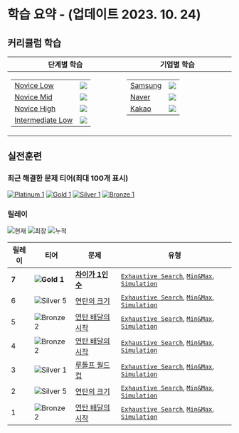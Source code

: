 # 학습 요약 - (업데이트 2023. 10. 24)

## 커리큘럼 학습

<table>
  <thead>
    <tr>
      <th width="450px">단계별 학습</th>
      <th width="450px">기업별 학습</th>
    </tr>
  </thead>
  <tbody>
    <tr>
      <td align="center" valign="top">
        <table>

  <tbody>
  <tr>
    <td><a href="https://www.codetree.ai/missions?missionId=4">Novice Low</a></th>
  <td align="center"><img src="https://progress-bar.dev/32/?scale=395&title=NL&width=150&color=dea61d&suffix=/395&"/></td>
</tr>
  <tr>
      <td><a href="https://www.codetree.ai/missions?missionId=5">Novice Mid</a></th>
  <td align="center"><img src="https://progress-bar.dev/6/?scale=241&title=NM&width=150&color=ae2b35&suffix=/241&"/></td>
  </tr>
  <tr>
      <td><a href="https://www.codetree.ai/missions?missionId=6">Novice High</a></th>
  <td align="center"><img src="https://progress-bar.dev/6/?scale=242&title=NH&width=150&color=763568&suffix=/242&"/></td>
  </tr>
  <tr>
      <td><a href="https://www.codetree.ai/missions?missionId=2">Intermediate Low</a></th>
    <td align="center"><img src="https://progress-bar.dev/5/?scale=138&title=IL&width=150&color=264348&suffix=/138&"/></td>
</tr>

  </tbody>
</table>
      </td>
      <td align="center" valign="top">
        <table>

  <tbody>
  <tr>
    <td><a href="https://www.codetree.ai/cote/home?missionId=13">Samsung</a></th>
  <td align="center"><img src="https://progress-bar.dev/32/?scale=395&title=Samsung&width=150&color=102E8E&suffix=/395&"/></td>
</tr>
  <tr>
      <td><a href="https://www.codetree.ai/cote/home?missionId=14">Naver</a></th>
  <td align="center"><img src="https://progress-bar.dev/6/?scale=241&title=Naver&width=150&color=07CF5D&suffix=/241&"/></td>
  </tr>
  <tr>
      <td><a href="https://www.codetree.ai/cote/home?missionId=16">Kakao</a></th>
  <td align="center"><img src="https://progress-bar.dev/6/?scale=242&title=Kakao&width=150&color=FFCD00&suffix=/242&"/></td>
  </tr>

  </tbody>
</table>
        
  </tbody>
</table>


## 실전훈련
### 최근 해결한 문제 티어(최대 100개 표시)

[![Platinum 1][p1]](https://www.codetree.ai/problems/going-back-and-forth-quickly/description)
[![Gold 1][g1]](https://www.codetree.ai/problems/coordinate-selection-in-the-coordinate-plane/description)
[![Silver 1][s1]](https://www.codetree.ai/problems/comparative-selection/description)
[![Bronze 1][b1]](https://www.codetree.ai/problems/decimal-and-binary-number)


### 릴레이 

![현재](https://img.shields.io/badge/현재_릴레이-7-%235cb85c.svg?for-the-badge)
![최장](https://img.shields.io/badge/최장_릴레이-10-%23E34F26.svg?for-the-badge)
![누적](https://img.shields.io/badge/누적_릴레이-16-%2300599C.svg?for-the-badge)

|릴레이|티어|문제|유형|
|---|---|---|---|
|**7**|**![Gold 1][g1]**|**[차이가 1인 수](https://www.codetree.ai/problems/number-with-difference-1/description)**|[`Exhaustive Search`](https://www.codetree.ai/training-field/search?page=1&pageSize=20&tags=Exhaustive+Search),  [`Min&Max`](https://www.codetree.ai/training-field/search?page=1&pageSize=20&tags=Min%26Max),  [`Simulation`](https://www.codetree.ai/training-field/search?page=1&pageSize=20&tags=Simulation)|
|6|![Silver 5][s5]|[연탄의 크기](https://www.codetree.ai/problems/size-of-briquette/description)|[`Exhaustive Search`](https://www.codetree.ai/training-field/search?page=1&pageSize=20&tags=Exhaustive+Search),  [`Min&Max`](https://www.codetree.ai/training-field/search?page=1&pageSize=20&tags=Min%26Max),  [`Simulation`](https://www.codetree.ai/training-field/search?page=1&pageSize=20&tags=Simulation)|
|5|![Bronze 2][b2]|[연탄 배달의 시작](https://www.codetree.ai/problems/size-of-briquette/description)|[`Exhaustive Search`](https://www.codetree.ai/training-field/search?page=1&pageSize=20&tags=Exhaustive+Search),  [`Min&Max`](https://www.codetree.ai/training-field/search?page=1&pageSize=20&tags=Min%26Max),  [`Simulation`](https://www.codetree.ai/training-field/search?page=1&pageSize=20&tags=Simulation)|
|4|![Bronze 2][b2]|[연탄 배달의 시작]((https://www.codetree.ai/problems/size-of-briquette/description))|[`Exhaustive Search`](https://www.codetree.ai/training-field/search?page=1&pageSize=20&tags=Exhaustive+Search),  [`Min&Max`](https://www.codetree.ai/training-field/search?page=1&pageSize=20&tags=Min%26Max),  [`Simulation`](https://www.codetree.ai/training-field/search?page=1&pageSize=20&tags=Simulation)|
|3|![Silver 1][s1]|[루돌프 월드컵](https://www.codetree.ai/problems/rudolph-worldcup/description)|[`Exhaustive Search`](https://www.codetree.ai/training-field/search?page=1&pageSize=20&tags=Exhaustive+Search),  [`Min&Max`](https://www.codetree.ai/training-field/search?page=1&pageSize=20&tags=Min%26Max),  [`Simulation`](https://www.codetree.ai/training-field/search?page=1&pageSize=20&tags=Simulation)|
|2|![Silver 5][s5]|[연탄의 크기](https://www.codetree.ai/problems/size-of-briquette/description)|[`Exhaustive Search`](https://www.codetree.ai/training-field/search?page=1&pageSize=20&tags=Exhaustive+Search),  [`Min&Max`](https://www.codetree.ai/training-field/search?page=1&pageSize=20&tags=Min%26Max),  [`Simulation`](https://www.codetree.ai/training-field/search?page=1&pageSize=20&tags=Simulation)|
|1|![Bronze 2][b2]|[연탄 배달의 시작](https://www.codetree.ai/problems/the-beginning-of-briquette-delivery/description)|[`Exhaustive Search`](https://www.codetree.ai/training-field/search?page=1&pageSize=20&tags=Exhaustive+Search),  [`Min&Max`](https://www.codetree.ai/training-field/search?page=1&pageSize=20&tags=Min%26Max),  [`Simulation`](https://www.codetree.ai/training-field/search?page=1&pageSize=20&tags=Simulation)|






[b5]: https://img.shields.io/badge/Bronze_5-%235D3E31.svg
[b4]: https://img.shields.io/badge/Bronze_4-%235D3E31.svg
[b3]: https://img.shields.io/badge/Bronze_3-%235D3E31.svg
[b2]: https://img.shields.io/badge/Bronze_2-%235D3E31.svg
[b1]: https://img.shields.io/badge/Bronze_1-%235D3E31.svg
[s5]: https://img.shields.io/badge/Silver_5-%23394960.svg
[s4]: https://img.shields.io/badge/Silver_4-%23394960.svg
[s3]: https://img.shields.io/badge/Silver_3-%23394960.svg
[s2]: https://img.shields.io/badge/Silver_2-%23394960.svg
[s1]: https://img.shields.io/badge/Silver_1-%23394960.svg
[g5]: https://img.shields.io/badge/Gold_5-%23FFC433.svg
[g4]: https://img.shields.io/badge/Gold_4-%23FFC433.svg
[g3]: https://img.shields.io/badge/Gold_3-%23FFC433.svg
[g2]: https://img.shields.io/badge/Gold_2-%23FFC433.svg
[g1]: https://img.shields.io/badge/Gold_1-%23FFC433.svg
[p5]: https://img.shields.io/badge/Platinum_5-%2376DDD8.svg
[p4]: https://img.shields.io/badge/Platinum_4-%2376DDD8.svg
[p3]: https://img.shields.io/badge/Platinum_3-%2376DDD8.svg
[p2]: https://img.shields.io/badge/Platinum_2-%2376DDD8.svg
[p1]: https://img.shields.io/badge/Platinum_1-%2376DDD8.svg
[passed]: https://img.shields.io/badge/Passed-%23009D27.svg
[failed]: https://img.shields.io/badge/Failed-%23D24D57.svg
[easy]: https://img.shields.io/badge/쉬움-%235cb85c.svg?for-the-badge
[medium]: https://img.shields.io/badge/보통-%23FFC433.svg?for-the-badge
[hard]: https://img.shields.io/badge/어려움-%23D24D57.svg?for-the-badge
[goal]: https://img.shields.io/badge/목표달성-8A2BE2

